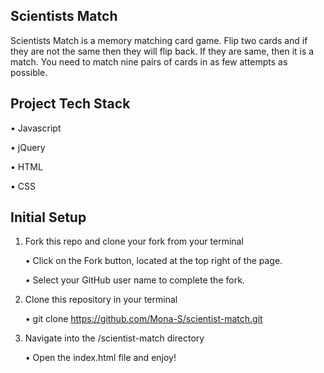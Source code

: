 Scientists Match
---------------------------------------------------------------------
Scientists Match is a memory matching card game. Flip two cards and if they are not the same then they will flip back. If they are same, then it is a match. You need to match nine pairs of cards in as few attempts as possible.

Project Tech Stack
------------------------------------------------------------------
•	Javascript

•	jQuery

•	HTML

•	CSS


Initial Setup
--------------------------------------------------------------------

1.	Fork this repo and clone your fork from your terminal

    •	Click on the Fork button, located at the top right of the page.
    
    •	Select your GitHub user name to complete the fork.

2.	Clone this repository in your terminal

    •	git clone https://github.com/Mona-S/scientist-match.git

3.	Navigate into the /scientist-match directory

    •	Open the index.html file and enjoy!

